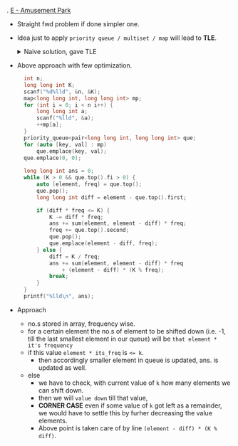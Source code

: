 . [E - Amusement Park ](https://atcoder.jp/contests/abc216/tasks/abc216_e)
   - Straight fwd problem if done simpler one. 
   - Idea just to apply `priority queue / multiset / map` will lead to **TLE**.
     <details>
       <summary> Naive solution, gave TLE</summary>

     ```cpp
       void solve() {
           int n, k;
           cin >> n >> k;
           ll ans = 0;
           
           priority_queue<int> pq;
           for (int i = 0; i < n; i++) {
               int num;
               cin >> num;
               pq.push(num);
           }
           
           while (k-- and !pq.empty()) {
               auto curr = pq.top();
               pq.pop();
               ans += curr;
               if (curr - 1 > 0)
                   pq.push(curr - 1);
           }
           cout << ans << '\n';
       }
     
     ```
      </details>

   - Above approach with few optimization. 
     ```cpp
       int n;
       long long int K;
       scanf("%d%lld", &n, &K);
       map<long long int, long long int> mp;
       for (int i = 0; i < n i++) {
           long long int a;
           scanf("%lld", &a);
           ++mp[a];
       }
       priority_queue<pair<long long int, long long int> que;
       for (auto [key, val] : mp)
           que.emplace(key, val);
       que.emplace(0, 0);
       
       long long int ans = 0;
       while (K > 0 && que.top().fi > 0) {
           auto [element, freq] = que.top();
           que.pop();
           long long int diff = element - que.top().first;
     
           if (diff * freq <= K) {
               K -= diff * freq;
               ans += sum(element, element - diff) * freq;
               freq += que.top().second;
               que.pop();
               que.emplace(element - diff, freq);
           } else {
               diff = K / freq;
               ans += sum(element, element - diff) * freq 
                   + (element - diff) * (K % freq);
               break;
           }
       }
       printf("%lld\n", ans);
     ```
      </details>
   - Approach
       - no.s stored in array, frequency wise. 
       - for a certain element the no.s of element to be shifted down (i.e. -1, till the last smallest element in our queue) will be `that element * it's frequency`
       - if this value `element * its_freq` is `<= k`.
         - then accordingly smaller element in queue is updated, ans. is updated as well. 
       - else 
         - we have to check, with current value of `k` how many elements we can shift down.
         - then we will `value down` till that value,
         - **CORNER CASE** even if some value of `k` got left as a remainder, we would have to settle this by furher decreasing the value elements.
         - Above point is taken care of by line `(element - diff) * (K % diff)`.


